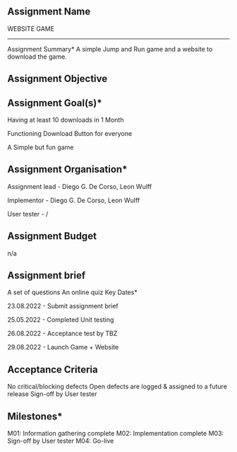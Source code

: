 ## Assignment Name 
WEBSITE GAME
<hr>
Assignment Summary*
A simple Jump and Run game and a website to download the game.

## Assignment Objective


## Assignment Goal(s)*
Having at least 10 downloads in 1 Month
<p>Functioning Download Button for everyone</p>
<p>A Simple but fun game</p>

## Assignment Organisation*
Assignment lead - Diego G. De Corso, Leon Wulff
<p>Implementor - Diego G. De Corso, Leon Wulff</p>
<p>User tester - /</p>


## Assignment Budget
n/a

## Assignment brief
A set of questions
An online quiz
Key Dates*
<p>23.08.2022 - Submit assignment brief</p>

<p>25.05.2022 - Completed Unit testing</p>
<p></p>26.08.2022 - Acceptance test by TBZ</p>
<p></p>29.08.2022 - Launch Game + Website </p>

## Acceptance Criteria
No critical/blocking defects
Open defects are logged & assigned to a future release
Sign-off by User tester



## Milestones*
M01: Information gathering complete
M02: Implementation complete
M03: Sign-off by User tester
M04: Go-live



